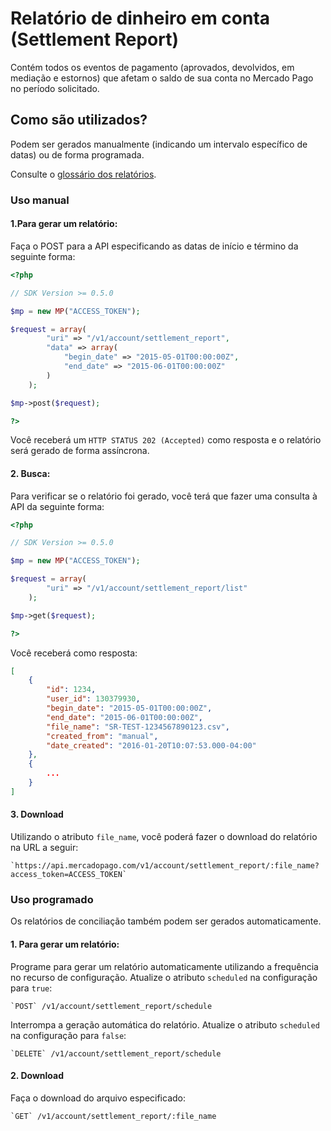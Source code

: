 # Relatório de dinheiro em conta (Settlement Report)

Contém todos os eventos de pagamento (aprovados, devolvidos, em mediação e estornos) que afetam o saldo de sua conta no Mercado Pago no período solicitado.


## Como são utilizados?

Podem ser gerados manualmente (indicando um intervalo específico de datas) ou de forma programada.

Consulte o [glossário dos relatórios](https://www.mercadopago.com.br/ajuda/glosario-reporte-conciliacion_2140).

### Uso manual

#### 1.Para gerar um relatório:
Faça o POST para a API especificando as datas de início e término da seguinte forma:

```php
<?php

// SDK Version >= 0.5.0

$mp = new MP("ACCESS_TOKEN");

$request = array(
        "uri" => "/v1/account/settlement_report",
        "data" => array(
            "begin_date" => "2015-05-01T00:00:00Z",
            "end_date" => "2015-06-01T00:00:00Z"
        )
    );

$mp->post($request);

?>
```

Você receberá um `HTTP STATUS 202 (Accepted)` como resposta e o relatório será gerado de forma assíncrona.

#### 2. Busca:
Para verificar se o relatório foi gerado, você terá que fazer uma consulta à API da seguinte forma:


```php
<?php

// SDK Version >= 0.5.0

$mp = new MP("ACCESS_TOKEN");

$request = array(
        "uri" => "/v1/account/settlement_report/list"
    );

$mp->get($request);

?>
```

Você receberá como resposta:

```json
[
    {
        "id": 1234,
        "user_id": 130379930,
        "begin_date": "2015-05-01T00:00:00Z",
        "end_date": "2015-06-01T00:00:00Z",
        "file_name": "SR-TEST-1234567890123.csv",
        "created_from": "manual",
        "date_created": "2016-01-20T10:07:53.000-04:00"
    },
    {
    	...
    }
]
```

#### 3. Download
Utilizando o atributo `file_name`, você poderá fazer o download do relatório na URL a seguir:

	`https://api.mercadopago.com/v1/account/settlement_report/:file_name?access_token=ACCESS_TOKEN`


### Uso programado

Os relatórios de conciliação também podem ser gerados automaticamente.

#### 1. Para gerar um relatório:

Programe para gerar um relatório automaticamente utilizando a frequência no recurso de configuração. Atualize o atributo `scheduled` na configuração para `true`:


	`POST` /v1/account/settlement_report/schedule

Interrompa a geração automática do relatório. Atualize o atributo `scheduled` na configuração para `false`:

	`DELETE` /v1/account/settlement_report/schedule

#### 2. Download

Faça o download do arquivo especificado:

	`GET` /v1/account/settlement_report/:file_name
